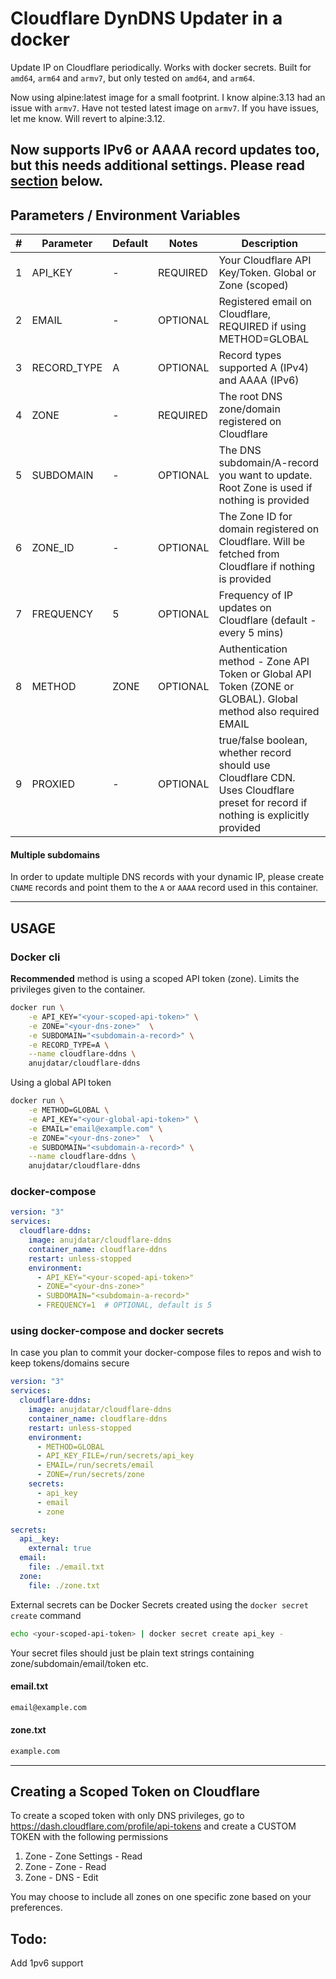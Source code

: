 # Cloudflare DynDNS Updater in a docker

Update IP on Cloudflare periodically. Works with docker secrets. Built for `amd64`, `arm64` and `armv7`, but only tested on `amd64`, and `arm64`.

Now using alpine:latest image for a small footprint. I know alpine:3.13 had an issue with `armv7`. Have not tested latest image on `armv7`. If you have issues, let me know. Will revert to alpine:3.12.

Now supports IPv6 or AAAA record updates too, but this needs additional settings. Please read [section](#using-ipv6) below.
---

## Parameters / Environment Variables
| # | Parameter | Default | Notes | Description |
| - | --------- | ------- | ----- | ----------- |
| 1 | API_KEY | - | REQUIRED | Your Cloudflare API Key/Token. Global or Zone (scoped) |
| 2 | EMAIL | - | OPTIONAL | Registered email on Cloudflare, REQUIRED if using METHOD=GLOBAL |
| 3 | RECORD_TYPE | A | OPTIONAL | Record types supported A (IPv4) and AAAA (IPv6) |
| 4 | ZONE | - | REQUIRED | The root DNS zone/domain registered on Cloudflare |
| 5 | SUBDOMAIN | - | OPTIONAL | The DNS subdomain/A-record you want to update. Root Zone is used if nothing is provided |
| 6 | ZONE_ID | - | OPTIONAL | The Zone ID for domain registered on Cloudflare. Will be fetched from Cloudflare if nothing is provided |
| 7 | FREQUENCY | 5 | OPTIONAL | Frequency of IP updates on Cloudflare (default - every 5 mins) |
| 8 | METHOD | ZONE | OPTIONAL | Authentication method - Zone API Token or Global API Token (ZONE or GLOBAL). Global method also required EMAIL |
| 9 | PROXIED | - | OPTIONAL | true/false boolean, whether record should use Cloudflare CDN. Uses Cloudflare preset for record if nothing is explicitly provided |

#### Multiple subdomains
In order to update multiple DNS records with your dynamic IP, please create `CNAME` records and point them to the `A` or `AAAA` record used in this container.

---

## USAGE

### Docker cli
**Recommended** method is using a scoped API token (zone). Limits the privileges given to the container.
```bash
docker run \
    -e API_KEY="<your-scoped-api-token>" \
    -e ZONE="<your-dns-zone>"  \
    -e SUBDOMAIN="<subdomain-a-record>" \
    -e RECORD_TYPE=A \
    --name cloudflare-ddns \
    anujdatar/cloudflare-ddns

```

Using a global API token
```bash
docker run \
    -e METHOD=GLOBAL \
    -e API_KEY="<your-global-api-token>" \
    -e EMAIL="email@example.com" \
    -e ZONE="<your-dns-zone>"  \
    -e SUBDOMAIN="<subdomain-a-record>" \
    --name cloudflare-ddns \
    anujdatar/cloudflare-ddns

```

### docker-compose

```yaml
version: "3"
services:
  cloudflare-ddns:
    image: anujdatar/cloudflare-ddns
    container_name: cloudflare-ddns
    restart: unless-stopped
    environment:
      - API_KEY="<your-scoped-api-token>"
      - ZONE="<your-dns-zone>"
      - SUBDOMAIN="<subdomain-a-record>"
      - FREQUENCY=1  # OPTIONAL, default is 5

```

### using docker-compose and docker secrets
In case you plan to commit your docker-compose files to repos and wish to keep tokens/domains secure
```yaml
version: "3"
services:
  cloudflare-ddns:
    image: anujdatar/cloudflare-ddns
    container_name: cloudflare-ddns
    restart: unless-stopped
    environment:
      - METHOD=GLOBAL
      - API_KEY_FILE=/run/secrets/api_key
      - EMAIL=/run/secrets/email
      - ZONE=/run/secrets/zone
    secrets:
      - api_key
      - email
      - zone

secrets:
  api__key:
    external: true
  email:
    file: ./email.txt
  zone:
  	file: ./zone.txt

```

External secrets can be Docker Secrets created using the `docker secret create` command
```bash
echo <your-scoped-api-token> | docker secret create api_key -

```

Your secret files should just be plain text strings containing zone/subdomain/email/token etc.

#### email.txt
```txt
email@example.com
```
#### zone.txt
```txt
example.com
```
---

## Creating a Scoped Token on Cloudflare
To create a scoped token with only DNS privileges, go to https://dash.cloudflare.com/profile/api-tokens and create a CUSTOM TOKEN with the following permissions
1. Zone - Zone Settings - Read
2. Zone - Zone - Read
3. Zone - DNS - Edit

You may choose to include all zones on one specific zone based on your preferences.

## Todo:
Add 1pv6 support

